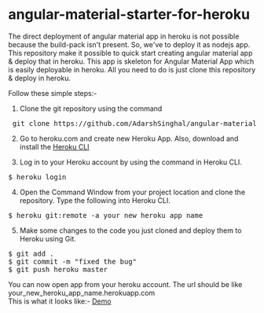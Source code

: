 # angular-material-starter-for-heroku
The direct deployment of angular material app in heroku is not possible because the build-pack isn't present. So, we've to deploy it as nodejs app. This repository make it possible to quick start creating angular material app & deploy that in heroku. This app is skeleton for Angular Material App which is easily deployable in heroku. All you need to do is just clone this repository &amp; deploy in heroku.

Follow these simple steps:-

1) Clone the git repository using the command<br>
<pre> git clone https://github.com/AdarshSinghal/angular-material-starter-for-heroku </pre>
2) Go to heroku.com and create new Heroku App. Also, download and install the <a href='https://devcenter.heroku.com/articles/heroku-command-line'>Heroku CLI</a> <br>

3) Log in to your Heroku account by using the command in Heroku CLI.
  <pre>$ heroku login</pre>
4) Open the Command Window from your project location and clone the repository. Type the following into Heroku CLI.
<pre>$ heroku git:remote -a your_new_heroku_app_name</pre>
5) Make some changes to the code you just cloned and deploy them to Heroku using Git.

  <pre>$ git add .
$ git commit -m "fixed the bug"
$ git push heroku master</pre>
You can now open app from your heroku account. The url should be like your_new_heroku_app_name.herokuapp.com<br>
This is what it looks like:- <a href="https://ngmaterial.herokuapp.com/" target="_blank">Demo</a>
